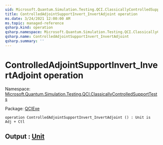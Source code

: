 ```yaml
---
uid: Microsoft.Quantum.Simulation.Testing.QCI.ClassicallyControlledSupportTests.ControlledAdjointSupportInvert_InvertAdjoint
title: ControlledAdjointSupportInvert_InvertAdjoint operation
ms.date: 3/24/2021 12:00:00 AM
ms.topic: managed-reference
qsharp.kind: operation
qsharp.namespace: Microsoft.Quantum.Simulation.Testing.QCI.ClassicallyControlledSupportTests
qsharp.name: ControlledAdjointSupportInvert_InvertAdjoint
qsharp.summary: ''
---
```


# ControlledAdjointSupportInvert_InvertAdjoint operation

Namespace: [Microsoft.Quantum.Simulation.Testing.QCI.ClassicallyControlledSupportTests](xref:Microsoft.Quantum.Simulation.Testing.QCI.ClassicallyControlledSupportTests)

Package: [QCIExe](https://nuget.org/packages/QCIExe)




```qsharp
operation ControlledAdjointSupportInvert_InvertAdjoint () : Unit is Adj + Ctl
```


## Output : [Unit](xref:microsoft.quantum.lang-ref.unit)

